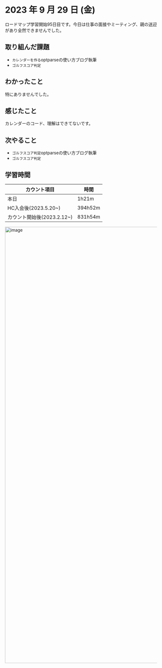 # 2023 年 9 月 29 日 (金)

ロードマップ学習開始95日目です。今日は仕事の面接やミーティング、親の送迎があり全然できませんでした。


## 取り組んだ課題

- `カレンダーを作る`optparseの使い方ブログ執筆
- `ゴルフスコア判定`


## わかったこと

特にありませんでした。


## 感じたこと

カレンダーのコード、理解はできてないです。


## 次やること

- `ゴルフスコア判定`optparseの使い方ブログ執筆
- `ゴルフスコア判定`


## 学習時間

|カウント項目|時間|
|----|----|
|本日|1h21m|
|HC入会後(2023.5.20~)|394h52m|
|カウント開始後(2023.2.12~)|831h54m|

<img width="1440" alt="image" src="https://github.com/yokoyamamn/daily_report/assets/94735931/506a2278-0d0b-4e51-922f-16e913746026">
